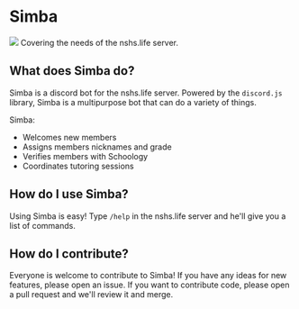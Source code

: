 # Simba
![](https://images.news18.com/ibnlive/uploads/2018/11/lion-king.jpg)
Covering the needs of the nshs.life server.

## What does Simba do?
Simba is a discord bot for the nshs.life server. Powered by the ```discord.js``` library, Simba is a multipurpose bot that can do a variety of things.

Simba:
- Welcomes new members
- Assigns members nicknames and grade
- Verifies members with Schoology
- Coordinates tutoring sessions

## How do I use Simba?
Using Simba is easy! Type ```/help``` in the nshs.life server and he'll give you a list of commands.

## How do I contribute?
Everyone is welcome to contribute to Simba! If you have any ideas for new features, please open an issue. If you want to contribute code, please open a pull request and we'll review it and merge.
